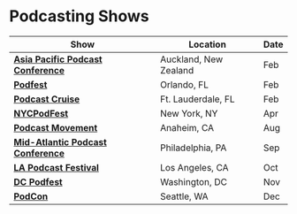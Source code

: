 # Podcasting Shows

| Show | Location | Date |
| ---- | -------- | ---- |
| [**Asia Pacific Podcast Conference**](http://www.asiapacificpodcastconference.com/) | Auckland, New Zealand | Feb |
| [**Podfest**](http://podfest.us/) | Orlando, FL | Feb |
| [**Podcast Cruise**](http://podcastcruise.com/) | Ft. Lauderdale, FL | Feb |
| [**NYCPodFest**](http://www.nycpodfest.com/) | New York, NY | Apr |
| [**Podcast Movement**](http://podcastmovement.com/) | Anaheim, CA | Aug |
| [**Mid-Atlantic Podcast Conference**](http://podcastmidatlantic.com/) | Philadelphia, PA | Sep |
| [**LA Podcast Festival**](http://www.lapodfest.com/) | Los Angeles, CA | Oct |
| [**DC Podfest**](http://www.dcpodfest.com/) | Washington, DC | Nov |
| [**PodCon**](http://podcon.com/) | Seattle, WA | Dec |

